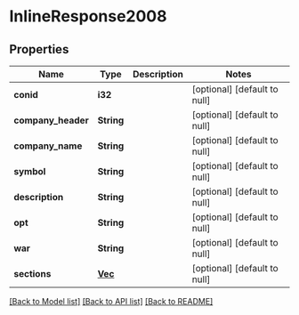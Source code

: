# InlineResponse2008

## Properties
Name | Type | Description | Notes
------------ | ------------- | ------------- | -------------
**conid** | **i32** |  | [optional] [default to null]
**company_header** | **String** |  | [optional] [default to null]
**company_name** | **String** |  | [optional] [default to null]
**symbol** | **String** |  | [optional] [default to null]
**description** | **String** |  | [optional] [default to null]
**opt** | **String** |  | [optional] [default to null]
**war** | **String** |  | [optional] [default to null]
**sections** | [**Vec<Value>**](Value.md) |  | [optional] [default to null]

[[Back to Model list]](../README.md#documentation-for-models) [[Back to API list]](../README.md#documentation-for-api-endpoints) [[Back to README]](../README.md)


